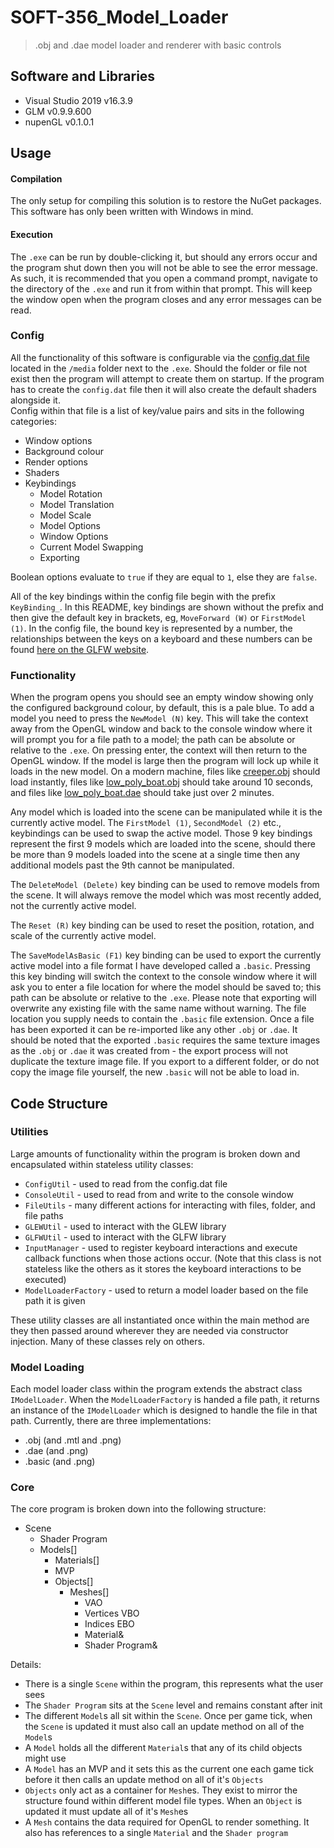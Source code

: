 # SOFT-356_Model_Loader

> .obj and .dae model loader and renderer with basic controls 

## Software and Libraries
- Visual Studio 2019 v16.3.9
- GLM v0.9.9.600
- nupenGL v0.1.0.1

## Usage

#### Compilation

The only setup for compiling this solution is to restore the NuGet packages. This software has only been written with Windows in mind.

#### Execution

The `.exe` can be run by double-clicking it, but should any errors occur and the program shut down then you will not be able to see the error message. As such, it is recommended that you open a command prompt, navigate to the directory of the `.exe` and run it from within that prompt. This will keep the window open when the program closes and any error messages can be read. 

### Config

All the functionality of this software is configurable via the [config.dat file](ModelLoader/media/config.dat) located in the `/media` folder next to the `.exe`. Should the folder or file not exist then the program will attempt to create them on startup. If the program has to create the `config.dat` file then it will also create the default shaders alongside it.  
Config within that file is a list of key/value pairs and sits in the following categories:
- Window options
- Background colour
- Render options
- Shaders
- Keybindings
	- Model Rotation
	- Model Translation
	- Model Scale
	- Model Options
	- Window Options
	- Current Model Swapping
	- Exporting

Boolean options evaluate to `true` if they are equal to `1`, else they are `false`.

All of the key bindings within the config file begin with the prefix `KeyBinding_`. In this README, key bindings are shown without the prefix and then give the default key in brackets, eg, `MoveForward (W)` or `FirstModel (1)`. In the config file, the bound key is represented by a number, the relationships between the keys on a keyboard and these numbers can be found [here on the GLFW website](https://www.glfw.org/docs/latest/group__keys.html).

### Functionality

When the program opens you should see an empty window showing only the configured background colour, by default, this is a pale blue. To add a model you need to press the `NewModel (N)` key. This will take the context away from the OpenGL window and back to the console window where it will prompt you for a file path to a model; the path can be absolute or relative to the `.exe`. On pressing enter, the context will then return to the OpenGL window. If the model is large then the program will lock up while it loads in the new model. On a modern machine, files like [creeper.obj](ModelLoader/Obj/Creeper.obj) should load instantly, files like [low_poly_boat.obj](ModelLoader/Obj/low_poly_boat.obj) should take around 10 seconds, and files like [low_poly_boat.dae](ModelLoader/Dae/low_poly_boat.dae) should take just over 2 minutes.

Any model which is loaded into the scene can be manipulated while it is the currently active model. The `FirstModel (1)`, `SecondModel (2)` etc., keybindings can be used to swap the active model. Those 9 key bindings represent the first 9 models which are loaded into the scene, should there be more than 9 models loaded into the scene at a single time then any additional models past the 9th cannot be manipulated.

The `DeleteModel (Delete)` key binding can be used to remove models from the scene. It will always remove the model which was most recently added, not the currently active model.

The `Reset (R)` key binding can be used to reset the position, rotation, and scale of the currently active model.

The `SaveModelAsBasic (F1)` key binding can be used to export the currently active model into a file format I have developed called a `.basic`. Pressing this key binding will switch the context to the console window where it will ask you to enter a file location for where the model should be saved to; this path can be absolute or relative to the `.exe`. Please note that exporting will overwrite any existing file with the same name without warning. The file location you supply needs to contain the `.basic` file extension. Once a file has been exported it can be re-imported like any other `.obj` or `.dae`. It should be noted that the exported `.basic` requires the same texture images as the `.obj` or `.dae` it was created from - the export process will not duplicate the texture image file. If you export to a different folder, or do not copy the image file yourself, the new `.basic` will not be able to load in.

## Code Structure

### Utilities

Large amounts of functionality within the program is broken down and encapsulated within stateless utility classes:
- `ConfigUtil` - used to read from the config.dat file
- `ConsoleUtil` - used to read from and write to the console window
- `FileUtils` - many different actions for interacting with files, folder, and file paths
- `GLEWUtil` - used to interact with the GLEW library
- `GLFWUtil` - used to interact with the GLFW library
- `InputManager` - used to register keyboard interactions and execute callback functions when those actions occur. (Note that this class is not stateless like the others as it stores the keyboard interactions to be executed)
- `ModelLoaderFactory` - used to return a model loader based on the file path it is given

These utility classes are all instantiated once within the main method are they then passed around wherever they are needed via constructor injection. Many of these classes rely on others.

### Model Loading

Each model loader class within the program extends the abstract class `IModelLoader`. When the `ModelLoaderFactory` is handed a file path, it returns an instance of the `IModelLoader` which is designed to handle the file in that path. Currently, there are three implementations:

- .obj (and .mtl and .png)
- .dae (and .png)
- .basic (and .png)

### Core

The core program is broken down into the following structure:

- Scene
	- Shader Program
	- Models[]
		- Materials[]
		- MVP
		- Objects[]
			- Meshes[]
				- VAO
				- Vertices VBO
				- Indices EBO
				- Material&
				- Shader Program&

Details:

- There is a single `Scene` within the program, this represents what the user sees
- The `Shader Program` sits at the `Scene` level and remains constant after init
- The different `Model`s all sit within the `Scene`. Once per game tick, when the `Scene` is updated it must also call an update method on all of the `Model`s
- A `Model` holds all the different `Material`s that any of its child objects might use
- A `Model` has an MVP and it sets this as the current one each game tick before it then calls an update method on all of it's `Objects`
- `Objects` only act as a container for `Mesh`es. They exist to mirror the structure found within different model file types. When an `Object` is updated it must update all of it's `Mesh`es
- A `Mesh` contains the data required for OpenGL to render something. It also has references to a single `Material` and the `Shader program`
